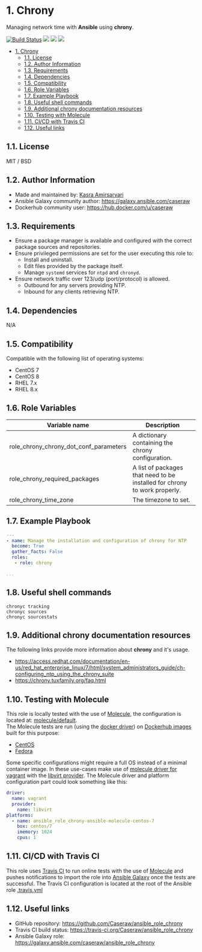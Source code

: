# 1. Chrony

Managing network time with **Ansible** using **chrony**.

[![Build Status](https://travis-ci.org/Caseraw/ansible_role_chrony.svg?branch=master)](https://travis-ci.org/Caseraw/ansible_role_chrony) [<img src="https://img.shields.io/ansible/role/44669">](https://galaxy.ansible.com/caseraw/ansible_role_chrony) [<img src="https://img.shields.io/ansible/role/d/44669">](https://galaxy.ansible.com/caseraw/ansible_role_chrony) [<img src="https://img.shields.io/ansible/quality/44669">](https://galaxy.ansible.com/caseraw/ansible_role_chrony)

<!-- TOC -->

- [1. Chrony](#1-chrony)
  - [1.1. License](#11-license)
  - [1.2. Author Information](#12-author-information)
  - [1.3. Requirements](#13-requirements)
  - [1.4. Dependencies](#14-dependencies)
  - [1.5. Compatibility](#15-compatibility)
  - [1.6. Role Variables](#16-role-variables)
  - [1.7. Example Playbook](#17-example-playbook)
  - [1.8. Useful shell commands](#18-useful-shell-commands)
  - [1.9. Additional chrony documentation resources](#19-additional-chrony-documentation-resources)
  - [1.10. Testing with Molecule](#110-testing-with-molecule)
  - [1.11. CI/CD with Travis CI](#111-cicd-with-travis-ci)
  - [1.12. Useful links](#112-useful-links)

<!-- /TOC -->

## 1.1. License

MIT / BSD

## 1.2. Author Information

- Made and maintained by: [Kasra Amirsarvari](https://www.linkedin.com/in/caseraw)
- Ansible Galaxy community author: <https://galaxy.ansible.com/caseraw>
- Dockerhub community user: <https://hub.docker.com/u/caseraw>

## 1.3. Requirements

- Ensure a package manager is available and configured with the correct package sources and repositories.
- Ensure privileged permissions are set for the user executing this role to:
  - Install and uninstall.
  - Edit files provided by the package itself.
  - Manage `systemd` services for `ntpd` and `chronyd`.
- Ensure network traffic over 123/udp (port/protocol) is allowed.
  - Outbound for any servers providing NTP.
  - Inbound for any clients retrieving NTP.

## 1.4. Dependencies

N/A

## 1.5. Compatibility

Compatible with the following list of operating systems:

- CentOS 7
- CentOS 8
- RHEL 7.x
- RHEL 8.x

## 1.6. Role Variables

| Variable name | Description |
|---------------|-------------|
| role_chrony_chrony_dot_conf_parameters | A dictionary containing the chrony configuration. |
| role_chrony_required_packages | A list of packages that need to be installed for chrony to work properly. |
| role_chrony_time_zone | The timezone to set. |

## 1.7. Example Playbook

```yaml
---
- name: Manage the installation and configuration of chrony for NTP
  become: True
  gather_facts: False
  roles:
   - role: chrony

...
```

## 1.8. Useful shell commands

```shell
chronyc tracking
chronyc sources
chronyc sourcestats
```

## 1.9. Additional chrony documentation resources

The following links provide more information about **chrony** and it's usage.

- <https://access.redhat.com/documentation/en-us/red_hat_enterprise_linux/7/html/system_administrators_guide/ch-configuring_ntp_using_the_chrony_suite>
- <https://chrony.tuxfamily.org/faq.html>

## 1.10. Testing with Molecule

This role is locally tested with the use of [Molecule](https://molecule.readthedocs.io/en/stable/), the configuration is located at: [molecule/default](molecule/default).  
The Molecule tests are run (using the [docker driver](https://molecule.readthedocs.io/en/stable/configuration.html#docker)) on [Dockerhub images](https://hub.docker.com/u/caseraw) built for this purpose:

- [CentOS](https://hub.docker.com/r/caseraw/ansible-molecule-centos)
- [Fedora](https://hub.docker.com/r/caseraw/ansible-molecule-fedora)

Some specific configurations might require a full OS instead of a minimal container image. In these use-cases make use of [molecule driver for vagrant](https://molecule.readthedocs.io/en/stable/configuration.html#vagrant) with the [libvirt provider](https://molecule.readthedocs.io/en/stable/configuration.html#molecule-vagrant-module). The Molecule driver and platform configuration part could look something like this:

```yaml
driver:
  name: vagrant
  provider:
    name: libvirt
platforms:
  - name: ansible_role_chrony-ansible-molecule-centos-7
    box: centos/7
    imemory: 1024
    cpus: 1
```

## 1.11. CI/CD with Travis CI

This role uses [Travis CI](https://travis-ci.org/) to run online tests with the use of [Molecule](https://molecule.readthedocs.io/en/stable/) and pushes notifications to import the role into [Ansible Galaxy](https://galaxy.ansible.com/) once the tests are successful. The Travis CI configuration is located at the root of the Ansible role [.travis.yml](.travis.yml)

## 1.12. Useful links

- GitHub repository: <https://github.com/Caseraw/ansible_role_chrony>
- Travis CI build status: <https://travis-ci.org/Caseraw/ansible_role_chrony>
- Ansible Galaxy role: <https://galaxy.ansible.com/caseraw/ansible_role_chrony>
